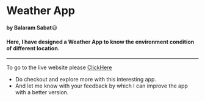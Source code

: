 # Weather App
**by Balaram Sabat**😃

#### Here, I have designed a Weather App to know the environment condition of different location.
---

To go to the live website please [ClickHere](https://know-weather-for-any-location.netlify.app/)
- Do checkout and explore more with this interesting app.
- And let me know with your feedback by which I can improve the app with a better version.

